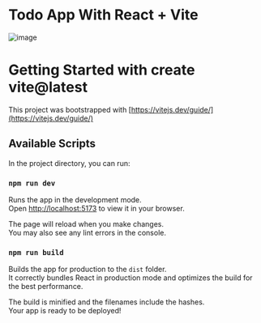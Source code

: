 # Todo App With React + Vite

![image](https://github.com/lakshmijaishankar/redux-todo-app/assets/121218341/9e321a0f-29ef-4655-ac93-abe215a28843)

# Getting Started with create vite@latest
This project was bootstrapped with [https://vitejs.dev/guide/](https://vitejs.dev/guide/)

## Available Scripts

In the project directory, you can run:

### `npm run dev`

Runs the app in the development mode.\
Open [http://localhost:5173](http://localhost:5173) to view it in your browser.

The page will reload when you make changes.\
You may also see any lint errors in the console.

### `npm run build`

Builds the app for production to the `dist` folder.\
It correctly bundles React in production mode and optimizes the build for the best performance.

The build is minified and the filenames include the hashes.\
Your app is ready to be deployed!

